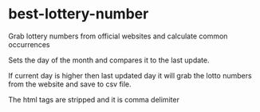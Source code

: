 best-lottery-number
===================

Grab lottery numbers from official websites and calculate common occurrences

Sets the day of the month and compares it to the last update.

If current day is higher then last updated day it will grab the lotto numbers from the website and save to csv file.

The html tags are stripped and it is comma delimiter
